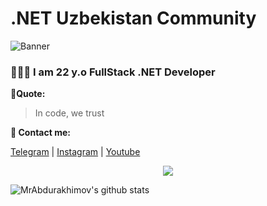 # .NET Uzbekistan Community
![Banner](https://raw.githubusercontent.com/MrTukhtaboyev/MrTukhtaboyev/main/code.png)

### 👨🏻‍💻 I am 22 y.o FullStack .NET Developer

**🖤Quote:**
>In code, we trust

**📧 Contact me:**
 
[Telegram](https://t.me/gcu_owner) | [Instagram](https://www.instagram.com/mukhammadkarim_tukhtaboyev/) | [Youtube](https://www.youtube.com/channel/UCmB75u4tDsqlxMluy3Y4zdg)


<p align="center"><img src="https://raw.githubusercontent.com/arcticicestudio/nord-docs/develop/assets/images/nord/repository-footer-separator.svg?sanitize=true" /></p>

![MrAbdurakhimov's github stats](https://github-readme-stats.vercel.app/api?username=MrTukhtaboyev&show_icons=true&theme=react)
